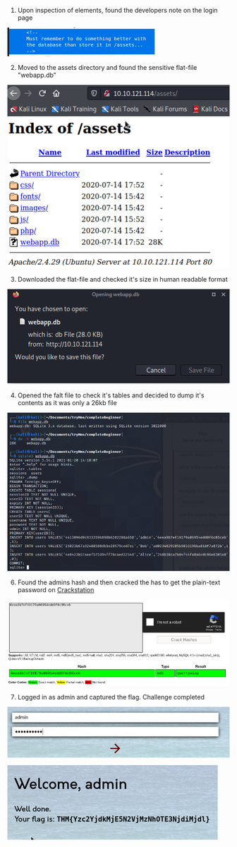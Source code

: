 
1. Upon inspection of elements, found the developers note on the login page

![](Images/owaspTask11_0.0.png)

2. Moved to the assets directory and found the sensitive flat-file "webapp.db"

![](Images/owaspTask11_0.1.png)

3. Downloaded the flat-file and checked it's size in human readable format

![](Images/owaspTask11_0.2.png)

4. Opened the falt file to check it's tables and decided to dump it's contents as it was only a 26kb file 

![](Images/owaspTask11_0.3.png)

6. Found the admins hash and then cracked the has to get the plain-text password on [Crackstation](https://crackstation.net)

![](Images/owaspTask11_0.4.png)

7. Logged in as admin and captured the flag. Challenge completed

![](Images/owaspTask11_0.5.png)

![](Images/owaspTask11_0.6.png)
